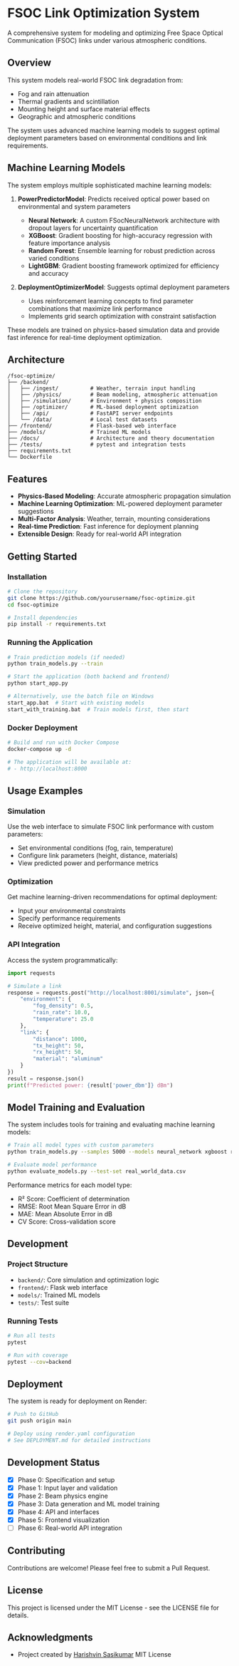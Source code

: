 # FSOC Link Optimization System

A comprehensive system for modeling and optimizing Free Space Optical Communication (FSOC) links under various atmospheric conditions.

## Overview

This system models real-world FSOC link degradation from:
- Fog and rain attenuation
- Thermal gradients and scintillation
- Mounting height and surface material effects
- Geographic and atmospheric conditions

The system uses advanced machine learning models to suggest optimal deployment parameters based on environmental conditions and link requirements.

## Machine Learning Models

The system employs multiple sophisticated machine learning models:

1. **PowerPredictorModel**: Predicts received optical power based on environmental and system parameters
   - **Neural Network**: A custom FSocNeuralNetwork architecture with dropout layers for uncertainty quantification
   - **XGBoost**: Gradient boosting for high-accuracy regression with feature importance analysis
   - **Random Forest**: Ensemble learning for robust prediction across varied conditions
   - **LightGBM**: Gradient boosting framework optimized for efficiency and accuracy

2. **DeploymentOptimizerModel**: Suggests optimal deployment parameters
   - Uses reinforcement learning concepts to find parameter combinations that maximize link performance
   - Implements grid search optimization with constraint satisfaction

These models are trained on physics-based simulation data and provide fast inference for real-time deployment optimization.

## Architecture

```
/fsoc-optimize/
├── /backend/
│   ├── /ingest/          # Weather, terrain input handling
│   ├── /physics/         # Beam modeling, atmospheric attenuation
│   ├── /simulation/      # Environment + physics composition
│   ├── /optimizer/       # ML-based deployment optimization
│   ├── /api/             # FastAPI server endpoints
│   └── /data/            # Local test datasets
├── /frontend/            # Flask-based web interface
├── /models/              # Trained ML models
├── /docs/                # Architecture and theory documentation
├── /tests/               # pytest and integration tests
├── requirements.txt
└── Dockerfile
```

## Features

- **Physics-Based Modeling**: Accurate atmospheric propagation simulation
- **Machine Learning Optimization**: ML-powered deployment parameter suggestions
- **Multi-Factor Analysis**: Weather, terrain, mounting considerations
- **Real-time Prediction**: Fast inference for deployment planning
- **Extensible Design**: Ready for real-world API integration

## Getting Started

### Installation

```bash
# Clone the repository
git clone https://github.com/yourusername/fsoc-optimize.git
cd fsoc-optimize

# Install dependencies
pip install -r requirements.txt
```

### Running the Application

```bash
# Train prediction models (if needed)
python train_models.py --train

# Start the application (both backend and frontend)
python start_app.py

# Alternatively, use the batch file on Windows
start_app.bat  # Start with existing models
start_with_training.bat  # Train models first, then start
```

### Docker Deployment

```bash
# Build and run with Docker Compose
docker-compose up -d

# The application will be available at:
# - http://localhost:8000
```

## Usage Examples

### Simulation

Use the web interface to simulate FSOC link performance with custom parameters:
- Set environmental conditions (fog, rain, temperature)
- Configure link parameters (height, distance, materials)
- View predicted power and performance metrics

### Optimization

Get machine learning-driven recommendations for optimal deployment:
- Input your environmental constraints
- Specify performance requirements
- Receive optimized height, material, and configuration suggestions

### API Integration

Access the system programmatically:
```python
import requests

# Simulate a link
response = requests.post("http://localhost:8001/simulate", json={
    "environment": {
        "fog_density": 0.5,
        "rain_rate": 10.0,
        "temperature": 25.0
    },
    "link": {
        "distance": 1000,
        "tx_height": 50,
        "rx_height": 50,
        "material": "aluminum"
    }
})
result = response.json()
print(f"Predicted power: {result['power_dbm']} dBm")
```

## Model Training and Evaluation

The system includes tools for training and evaluating machine learning models:

```bash
# Train all model types with custom parameters
python train_models.py --samples 5000 --models neural_network xgboost random_forest

# Evaluate model performance
python evaluate_models.py --test-set real_world_data.csv
```

Performance metrics for each model type:
- R² Score: Coefficient of determination
- RMSE: Root Mean Square Error in dB
- MAE: Mean Absolute Error in dB
- CV Score: Cross-validation score

## Development

### Project Structure

- `backend/`: Core simulation and optimization logic
- `frontend/`: Flask web interface
- `models/`: Trained ML models
- `tests/`: Test suite

### Running Tests

```bash
# Run all tests
pytest

# Run with coverage
pytest --cov=backend
```

## Deployment

The system is ready for deployment on Render:

```bash
# Push to GitHub
git push origin main

# Deploy using render.yaml configuration
# See DEPLOYMENT.md for detailed instructions
```

## Development Status

- [x] Phase 0: Specification and setup
- [x] Phase 1: Input layer and validation
- [x] Phase 2: Beam physics engine
- [x] Phase 3: Data generation and ML model training
- [x] Phase 4: API and interfaces
- [x] Phase 5: Frontend visualization
- [ ] Phase 6: Real-world API integration

## Contributing

Contributions are welcome! Please feel free to submit a Pull Request.

## License

This project is licensed under the MIT License - see the LICENSE file for details.

## Acknowledgments

- Project created by [Harishvin Sasikumar](https://harishvin.framer.website/)
MIT License

